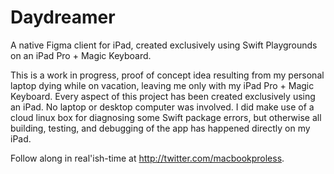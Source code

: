 # Daydreamer

A native Figma client for iPad, created exclusively using Swift Playgrounds on an iPad Pro + Magic Keyboard.

This is a work in progress, proof of concept idea resulting from my personal laptop dying while on
vacation, leaving me only with my iPad Pro + Magic Keyboard. Every aspect of this project has been created
exclusively using an iPad. No laptop or desktop computer was involved. I did make use of a cloud linux box for diagnosing some Swift package errors, but otherwise all building, testing, and debugging of the app has happened directly on my iPad.

Follow along in real'ish-time at http://twitter.com/macbookproless.
